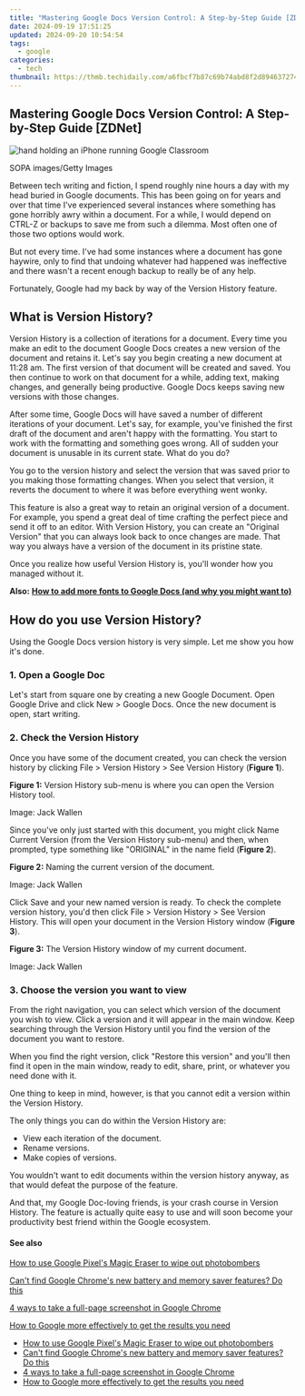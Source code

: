 ```yaml
---
title: "Mastering Google Docs Version Control: A Step-by-Step Guide [ZDNet]"
date: 2024-09-19 17:51:25
updated: 2024-09-20 10:54:54
tags:
  - google
categories:
  - tech
thumbnail: https://thmb.techidaily.com/a6fbcf7b87c69b74abd8f2d894637274c942b2c57ba584189354e0290ce20d66.jpg
---
```


## Mastering Google Docs Version Control: A Step-by-Step Guide [ZDNet]

![hand holding an iPhone running Google Classroom](https://www.zdnet.com/a/img/resize/d7f071784b87b6a0f3015f0de2ad83329538c229/2022/08/02/aea4dfce-acd6-48d6-9a99-f912a495e05f/gettyimages-1232570570.jpg?auto=webp&width=1280)

SOPA images/Getty Images

Between tech writing and fiction, I spend roughly nine hours a day with my head buried in Google documents. This has been going on for years and over that time I've experienced several instances where something has gone horribly awry within a document. For a while, I would depend on CTRL-Z or backups to save me from such a dilemma. Most often one of those two options would work. 

But not every time. I've had some instances where a document has gone haywire, only to find that undoing whatever had happened was ineffective and there wasn't a recent enough backup to really be of any help.

Fortunately, Google had my back by way of the Version History feature.

## What is Version History?

Version History is a collection of iterations for a document. Every time you make an edit to the document Google Docs creates a new version of the document and retains it. Let's say you begin creating a new document at 11:28 am. The first version of that document will be created and saved. You then continue to work on that document for a while, adding text, making changes, and generally being productive. Google Docs keeps saving new versions with those changes.

After some time, Google Docs will have saved a number of different iterations of your document. Let's say, for example, you've finished the first draft of the document and aren't happy with the formatting. You start to work with the formatting and something goes wrong. All of sudden your document is unusable in its current state. What do you do?

You go to the version history and select the version that was saved prior to you making those formatting changes. When you select that version, it reverts the document to where it was before everything went wonky.

This feature is also a great way to retain an original version of a document. For example, you spend a great deal of time crafting the perfect piece and send it off to an editor. With Version History, you can create an "Original Version" that you can always look back to once changes are made. That way you always have a version of the document in its pristine state.

Once you realize how useful Version History is, you'll wonder how you managed without it.

**Also:** [**How to add more fonts to Google Docs (and why you might want to)**](https://www.zdnet.com/article/how-to-add-more-fonts-to-google-docs-and-why-you-might-want-to/)

## How do you use Version History?

Using the Google Docs version history is very simple. Let me show you how it's done.

### 1\. Open a Google Doc

Let's start from square one by creating a new Google Document. Open Google Drive and click New > Google Docs. Once the new document is open, start writing. 

### 2\. Check the Version History

Once you have some of the document created, you can check the version history by clicking File > Version History > See Version History (**Figure 1**).

**Figure 1:** Version History sub-menu is where you can open the Version History tool.

Image: Jack Wallen

Since you've only just started with this document, you might click Name Current Version (from the Version History sub-menu) and then, when prompted, type something like "ORIGINAL" in the name field (**Figure 2**).

**Figure 2:** Naming the current version of the document.

Image: Jack Wallen

Click Save and your new named version is ready. To check the complete version history, you'd then click File > Version History > See Version History. This will open your document in the Version History window (**Figure 3**).

**Figure 3:** The Version History window of my current document.

Image: Jack Wallen

### 3\. Choose the version you want to view

From the right navigation, you can select which version of the document you wish to view. Click a version and it will appear in the main window. Keep searching through the Version History until you find the version of the document you want to restore.

When you find the right version, click "Restore this version" and you'll then find it open in the main window, ready to edit, share, print, or whatever you need done with it.

One thing to keep in mind, however, is that you cannot edit a version within the Version History. 

The only things you can do within the Version History are:

* View each iteration of the document.
* Rename versions.
* Make copies of versions.

You wouldn't want to edit documents within the version history anyway, as that would defeat the purpose of the feature.

And that, my Google Doc-loving friends, is your crash course in Version History. The feature is actually quite easy to use and will soon become your productivity best friend within the Google ecosystem.

#### See also

[How to use Google Pixel's Magic Eraser to wipe out photobombers](https://www.zdnet.com/article/how-to-use-magic-eraser-on-the-google-pixel/ "How to use Google Pixel's Magic Eraser to wipe out photobombers")

[Can't find Google Chrome's new battery and memory saver features? Do this](https://www.zdnet.com/article/cant-find-google-chromes-new-battery-and-memory-saver-features-do-this/ "Can't find Google Chrome's new battery and memory saver features? Do this")

[4 ways to take a full-page screenshot in Google Chrome](https://www.zdnet.com/article/how-to-take-a-full-page-screenshot-in-google-chrome/ "4 ways to take a full-page screenshot in Google Chrome")

[How to Google more effectively to get the results you need](https://www.zdnet.com/article/how-to-use-google-search-more-effectively-to-get-the-results-you-need/ "How to Google more effectively to get the results you need")

* [How to use Google Pixel's Magic Eraser to wipe out photobombers](https://www.zdnet.com/article/how-to-use-magic-eraser-on-the-google-pixel/ "How to use Google Pixel's Magic Eraser to wipe out photobombers")
* [Can't find Google Chrome's new battery and memory saver features? Do this](https://www.zdnet.com/article/cant-find-google-chromes-new-battery-and-memory-saver-features-do-this/ "Can't find Google Chrome's new battery and memory saver features? Do this")
* [4 ways to take a full-page screenshot in Google Chrome](https://www.zdnet.com/article/how-to-take-a-full-page-screenshot-in-google-chrome/ "4 ways to take a full-page screenshot in Google Chrome")
* [How to Google more effectively to get the results you need](https://www.zdnet.com/article/how-to-use-google-search-more-effectively-to-get-the-results-you-need/ "How to Google more effectively to get the results you need")

<ins class="adsbygoogle"
     style="display:block"
     data-ad-format="autorelaxed"
     data-ad-client="ca-pub-7571918770474297"
     data-ad-slot="1223367746"></ins>



<ins class="adsbygoogle"
     style="display:block"
     data-ad-client="ca-pub-7571918770474297"
     data-ad-slot="8358498916"
     data-ad-format="auto"
     data-full-width-responsive="true"></ins>
